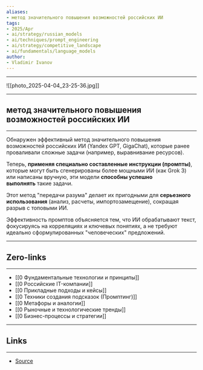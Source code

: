 ```yaml
---
aliases: 
- метод значительного повышения возможностей российских ИИ 
tags:
- 2025/Apr
- ai/strategy/russian_models
- ai/techniques/prompt_engineering
- ai/strategy/competitive_landscape
- ai/fundamentals/language_models
author:
- Vladimir Ivanov
---
```

----
![[photo_2025-04-04_23-25-36.jpg]]

-----
##  метод значительного повышения возможностей российских ИИ 
-----
Обнаружен эффективный метод значительного повышения возможностей российских ИИ (Yandex GPT, GigaChat), которые ранее проваливали сложные задачи (например, выравнивание ресурсов). 

Теперь, **применяя специально составленные инструкции (промпты)**, которые могут быть сгенерированы более мощными ИИ (как Grok 3) или написаны вручную, эти модели **способны успешно выполнять** такие задачи. 

Этот метод "передачи разума" делает их пригодными для **серьезного использования** (анализ, расчеты, импортозамещение), сокращая разрыв с топовыми ИИ. 

Эффективность промптов объясняется тем, что ИИ обрабатывают текст, фокусируясь на корреляциях и ключевых понятиях, а не требуют идеально сформулированных "человеческих" предложений.



---
## Zero-links
---
- [[0 Фундаментальные технологии и принципы]]
- [[0 Российские IT-компании]]
- [[0 Прикладные подходы и кейсы]]
- [[0 Техники создания подсказок (Промптинг)]]
- [[0 Метафоры и аналогии]]
- [[0 Рыночные и технологические тренды]]
- [[0 Бизнес-процессы и стратегии]]

---
## Links
---
- [Source](https://t.me/turboproject/1567)
